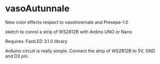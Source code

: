 # vasoAutunnale

New color effects respect to vasoInvernale and Presepe-1.0

sketch to conrol a strip of WS2812B with Ardino UNO or Nano

Requires: FastLED 3.1.0 library

Arduino circuit is really simple.
Connect the strip of WS2812B to 5V, GND and D3 pin.

